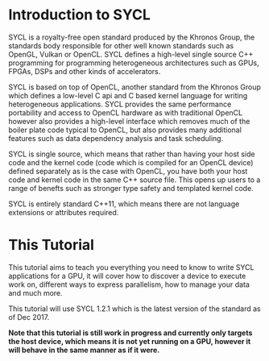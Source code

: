 # Introduction to SYCL

SYCL is a royalty-free open standard produced by the Khronos Group, the standards body responsible for other well known standards such as OpenGL, Vulkan or OpenCL. SYCL defines a high-level single source C++ programming for programming heterogeneous architectures such as GPUs, FPGAs, DSPs and other kinds of accelerators.

SYCL is based on top of OpenCL, another standard from the Khronos Group which defines a low-level C api and C based kernel language for writing heterogeneous applications. SYCL provides the same performance portability and access to OpenCL hardware as with traditional OpenCL however also provides a high-level interface which removes much of the boiler plate code typical to OpenCL, but also provides many additional features such as data dependency analysis and task scheduling.

SYCL is single source, which means that rather than having your host side code and the kernel code (code which is compiled for an OpenCL device) defined separately as is the case with OpenCL, you have both your host code and kernel code in the same C++ source file. This opens up users to a range of benefts such as stronger type safety and templated kernel code.

SYCL is entirely standard C++11, which means there are not language extensions or attributes required.

# This Tutorial

This tutorial aims to teach you everything you need to know to write SYCL applications for a GPU, it will cover how to discover a device to execute work on, different ways to express parallelism, how to manage your data and much more.

This tutorial will use SYCL 1.2.1 which is the latest version of the standard as of Dec 2017.

**Note that this tutorial is still work in progress and currently only targets the host device, which means it is not yet running on a GPU, however it will behave in the same manner as if it were.**